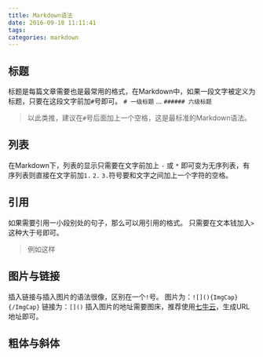 ```yaml
---
title: Markdown语法
date: 2016-09-18 11:11:41
tags:
categories: markdown
---
```


## 标题
标题是每篇文章需要也是最常用的格式，在Markdown中，如果一段文字被定义为标题，只要在这段文字前加`#`号即可。
`# 一级标题`
...
`###### 六级标题`
> 以此类推，建议在`#`号后面加上一个空格，这是最标准的Markdown语法。

## 列表
在Markdown下，列表的显示只需要在文字前加上 `-` 或 `*` 即可变为无序列表，有序列表则直接在文字前加`1.` `2.` `3.`符号要和文字之间加上一个字符的空格。

## 引用
如果需要引用一小段别处的句子，那么可以用引用的格式。
只需要在文本钱加入`>`这种大于号即可。
> 例如这样

## 图片与链接
插入链接与插入图片的语法很像，区别在一个`!`号。
图片为：`![](){ImgCap}{/ImgCap}`
链接为：`[]()`
插入图片的地址需要图床，推荐使用[七牛云]()，生成URL地址即可。

## 粗体与斜体
